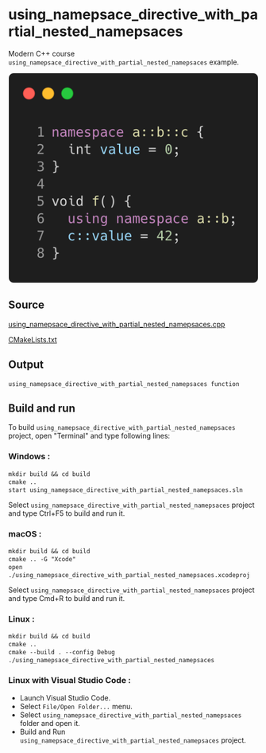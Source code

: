 # using_namepsace_directive_with_partial_nested_namepsaces

Modern C++ course `using_namepsace_directive_with_partial_nested_namepsaces` example.

![using_namepsace_directive_with_partial_nested_namepsaces](../../../docs/pictures/language_basics/using_namepsace_directive_with_partial_nested_namepsaces.png)

## Source

[using_namepsace_directive_with_partial_nested_namepsaces.cpp](using_namepsace_directive_with_partial_nested_namepsaces.cpp)

[CMakeLists.txt](CMakeLists.txt)

## Output

```
using_namepsace_directive_with_partial_nested_namepsaces function
```

## Build and run

To build `using_namepsace_directive_with_partial_nested_namepsaces` project, open "Terminal" and type following lines:

### Windows :

``` shell
mkdir build && cd build
cmake .. 
start using_namepsace_directive_with_partial_nested_namepsaces.sln
```

Select `using_namepsace_directive_with_partial_nested_namepsaces` project and type Ctrl+F5 to build and run it.

### macOS :

``` shell
mkdir build && cd build
cmake .. -G "Xcode"
open ./using_namepsace_directive_with_partial_nested_namepsaces.xcodeproj
```

Select `using_namepsace_directive_with_partial_nested_namepsaces` project and type Cmd+R to build and run it.

### Linux :

``` shell
mkdir build && cd build
cmake .. 
cmake --build . --config Debug
./using_namepsace_directive_with_partial_nested_namepsaces
```

### Linux with Visual Studio Code :

* Launch Visual Studio Code.
* Select `File/Open Folder...` menu.
* Select `using_namepsace_directive_with_partial_nested_namepsaces` folder and open it.
* Build and Run `using_namepsace_directive_with_partial_nested_namepsaces` project.
